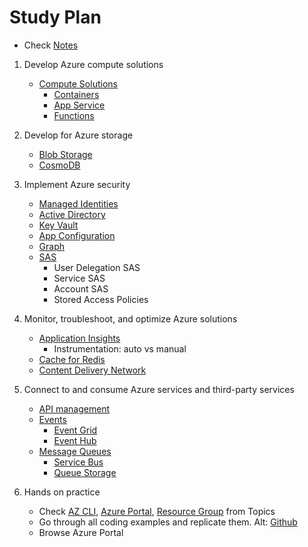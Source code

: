 # Study Plan

- Check [Notes](./NOTES.md)

1. Develop Azure compute solutions

   - [Compute Solutions](./Topics/Compute%20Solutions.md)
     - [Containers](./Topics/Containers.md)
     - [App Service](./Topics/App%20Service.md)
     - [Functions](./Topics/Functions.md)

1. Develop for Azure storage

   - [Blob Storage](./Topics/Blob%20Storage.md)
   - [CosmoDB](./Topics/CosmoDB.md)

1. Implement Azure security

   - [Managed Identities](./Topics/Managed%20Identities.md)
   - [Active Directory](./Topics/Active%20Directory.md)
   - [Key Vault](./Topics/Key%20Vault.md)
   - [App Configuration](./Topics/App%20Configuration.md)
   - [Graph](./Topics/Graph.md)
   - [SAS](./Topics/Shared%20Access%20Signatures.md)
     - User Delegation SAS
     - Service SAS
     - Account SAS
     - Stored Access Policies

1. Monitor, troubleshoot, and optimize Azure solutions

   - [Application Insights](./Topics/Application%20Insights.md)
     - Instrumentation: auto vs manual
   - [Cache for Redis](./Topics/Cache%20for%20Redis.md)
   - [Content Delivery Network](./Topics/Content%20Delivery%20Network.md)

1. Connect to and consume Azure services and third-party services

   - [API management](./Topics/API%20Management.md)
   - [Events](./Topics/Events.md)
     - [Event Grid](./Topics/Event%20Grid.md)
     - [Event Hub](./Topics/Event%20Hub.md)
   - [Message Queues](./Topics/Message%20Queues.md)
     - [Service Bus](./Topics/Service%20Bus.md)
     - [Queue Storage](./Topics/Queue%20Storage.md)

1. Hands on practice

   - Check [AZ CLI](./Topics/AZ%20CLI.md), [Azure Portal](./Topics/Azure%20Portal.md), [Resource Group](./Topics/Resource%20Group.md) from Topics
   - Go through all coding examples and replicate them. Alt: [Github](https://github.com/MicrosoftLearning/AZ-204-DevelopingSolutionsforMicrosoftAzure)
   - Browse Azure Portal

